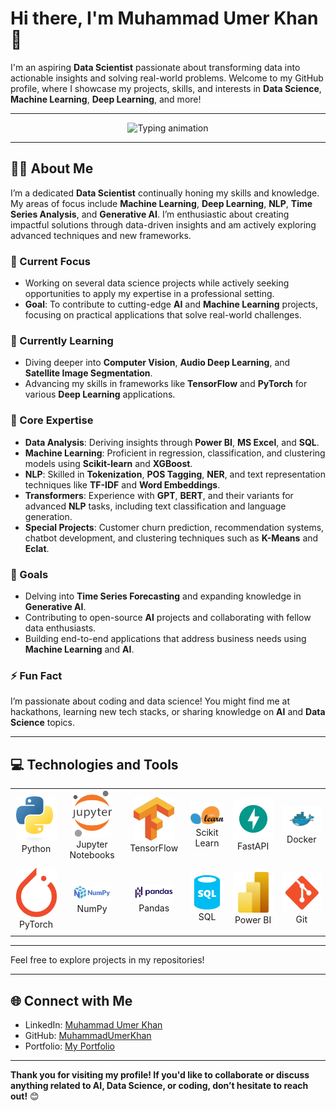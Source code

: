 <!---
MuhammadUmerKhan/MuhammadUmerKhan is a ✨ special ✨ repository because its `README.md` (this file) appears on your GitHub profile.
You can click the Preview link to take a look at your changes.
--->

# Hi there, I'm Muhammad Umer Khan 👋  

I'm an aspiring **Data Scientist** passionate about transforming data into actionable insights and solving real-world problems. Welcome to my GitHub profile, where I showcase my projects, skills, and interests in **Data Science**, **Machine Learning**, **Deep Learning**, and more!

---

<center><div align="center">
  <img src="https://readme-typing-svg.herokuapp.com?font=Fira+Code&size=24&duration=3000&pause=500&color=F700FF&width=750&lines=Aspiring+Data+Scientist+and+Problem+Solver;Natural+Language+Processing+%28NLP%29+Enthusiast;Exploring+Machine+Learning+and+Time+Series+Analysis;Passionate+about+Generative+AI+and+LLMs;Collaborating+on+Real-World+Projects!" alt="Typing animation"/>
</div></center>

---

## 👨‍💻 About Me

I’m a dedicated **Data Scientist** continually honing my skills and knowledge. My areas of focus include **Machine Learning**, **Deep Learning**, **NLP**, **Time Series Analysis**, and **Generative AI**. I’m enthusiastic about creating impactful solutions through data-driven insights and am actively exploring advanced techniques and new frameworks.

### 🔭 Current Focus
- Working on several data science projects while actively seeking opportunities to apply my expertise in a professional setting.
- **Goal**: To contribute to cutting-edge **AI** and **Machine Learning** projects, focusing on practical applications that solve real-world challenges.

### 🌱 Currently Learning
- Diving deeper into **Computer Vision**, **Audio Deep Learning**, and **Satellite Image Segmentation**.
- Advancing my skills in frameworks like **TensorFlow** and **PyTorch** for various **Deep Learning** applications.

### 🧠 Core Expertise
- **Data Analysis**: Deriving insights through **Power BI**, **MS Excel**, and **SQL**.
- **Machine Learning**: Proficient in regression, classification, and clustering models using **Scikit-learn** and **XGBoost**.
- **NLP**: Skilled in **Tokenization**, **POS Tagging**, **NER**, and text representation techniques like **TF-IDF** and **Word Embeddings**.
- **Transformers**: Experience with **GPT**, **BERT**, and their variants for advanced **NLP** tasks, including text classification and language generation.
- **Special Projects**: Customer churn prediction, recommendation systems, chatbot development, and clustering techniques such as **K-Means** and **Eclat**.

### 🥅 Goals
- Delving into **Time Series Forecasting** and expanding knowledge in **Generative AI**.
- Contributing to open-source **AI** projects and collaborating with fellow data enthusiasts.
- Building end-to-end applications that address business needs using **Machine Learning** and **AI**.

### ⚡ Fun Fact
I’m passionate about coding and data science! You might find me at hackathons, learning new tech stacks, or sharing knowledge on **AI** and **Data Science** topics.

---

## 💻 Technologies and Tools

<div align="center">
    <table>
        <tr>
            <td align="center" width="140" height="112.43">
                <img src="./assests/python.png" width="65px"/>
                <br /> Python
            </td>
            <td align="center" width="140" height="112.43">
                <img src="./assests/Jupyter.png" width="65px"/>
                <br /> Jupyter Notebooks
            </td>
            <td align="center" width="140" height="112.43">
                <img src="./assests/tensorflow.png" width="65px"/>
                <br /> TensorFlow
            </td>
            <td align="center" width="140" height="112.43">
                <img src="./assests/scikitlearn.png" width="65px"/>
                <br /> Scikit Learn
            </td>
            <td align="center" width="140" height="112.43">
                <img src="./assests/fastapi.png" width="65px"/>
                <br /> FastAPI
            </td>
            <td align="center" width="140" height="112.43">
                <img src="./assests/docker.png" width="65px"/>
                <br /> Docker
            </td>
        </tr>
        <tr>
            <td align="center" width="140" height="112.43">
                <img src="./assests/pytorch.png" width="65px"/>
                <br /> PyTorch
            </td>
            <td align="center" width="140" height="112.43">
                <img src="./assests/numpy.png" width="65px"/>
                <br /> NumPy
            </td>
            <td align="center" width="140" height="112.43">
                <img src="./assests/pandas.png" width="65px"/>
                <br /> Pandas
            </td>
            <td align="center" width="140" height="112.43">
                <img src="./assests/sql.png" width="65px"/>
                <br /> SQL
            </td>
            <td align="center" width="140" height="112.43">
                <img src="./assests/power bi.png" width="65px"/>
                <br /> Power BI
            </td>
            <td align="center" width="140" height="112.43">
                <img src="./assests/git.png" width="65px"/>
                <br /> Git
            </td>
        </tr>
    </table>
</div>

---

Feel free to explore projects in my repositories!

---

## 🌐 Connect with Me
- LinkedIn: [Muhammad Umer Khan](https://www.linkedin.com/in/muhammad-umer-khan-61729b260/)
- GitHub: [MuhammadUmerKhan](https://github.com/MuhammadUmerKhan)
- Portfolio: [My Portfolio](https://portfolio-sigma-mocha-67.vercel.app/)

---

**Thank you for visiting my profile! If you'd like to collaborate or discuss anything related to AI, Data Science, or coding, don’t hesitate to reach out!** 😊
